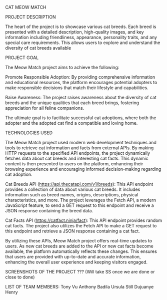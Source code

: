 CAT MEOW MATCH


PROJECT DESCRIPTION

The heart of the project is to showcase various cat breeds. Each breed is presented with a detailed description, high-quality images, and key information including friendliness, appearance, personality traits, and any special care requirements. This allows users to explore and understand the diversity of cat breeds available

PROJECT GOAL

The Meow Match project aims to achieve the following:

Promote Responsible Adoption: By providing comprehensive information and educational resources, the platform encourages potential adopters to make responsible decisions that match their lifestyle and capabilities.

Raise Awareness: The project raises awareness about the diversity of cat breeds and the unique qualities that each breed brings, fostering appreciation for all feline companions.

The ultimate goal is to facilitate successful cat adoptions, where both the adopter and the adopted cat find a compatible and loving home.

TECHNOLOGIES USED

The Meow Match project used modern web development techniques and tools to retrieve cat information and facts from external APIs. By making HTTP requests to the specified API endpoints, the project dynamically fetches data about cat breeds and interesting cat facts. This dynamic content is then presented to users on the platform, enhancing their browsing experience and encouraging informed decision-making regarding cat adoption.

Cat Breeds API (https://api.thecatapi.com/v1/breeds):
This API endpoint provides a collection of data about various cat breeds. It includes information such as breed names, origins, descriptions, physical characteristics, and more. The project leverages the Fetch API, a modern JavaScript feature, to send a GET request to this endpoint and receive a JSON response containing the breed data.

Cat Facts API (https://catfact.ninja/fact):
This API endpoint provides random cat facts. The project also utilizes the Fetch API to make a GET request to this endpoint and retrieve a JSON response containing a cat fact.

By utilizing these APIs, Meow Match project offers real-time updates to users. As new cat breeds are added to the API or new cat facts become available, the platform automatically reflects these changes. This ensures that users are provided with up-to-date and accurate information, enhancing the overall user experience and keeping visitors engaged.


SCREENSHOTS OF THE PROJECT ??? (Will take SS once we are done or close to done)


LIST OF TEAM MEMBERS:
Tony Vu
Anthony Badila
Ursula Still
Dujuanye Henry
